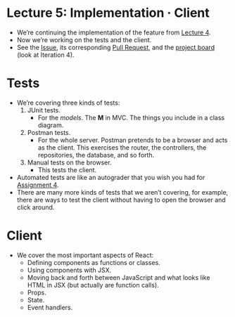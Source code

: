 # Lecture 5: Implementation · Client

- We’re continuing the implementation of the feature from [Lecture 4](/lectures/4).
- Now we’re working on the tests and the client.
- See the [Issue](https://github.com/jhu-oose/todoose/issues/24), its corresponding [Pull Request](https://github.com/jhu-oose/todoose/pull/25), and the [project board](https://github.com/jhu-oose/todoose/projects/3) (look at Iteration 4).

# Tests

- We’re covering three kinds of tests:
  1. JUnit tests.
     - For the _models_. The **M** in MVC. The things you include in a class diagram.
  2. Postman tests.
     - For the whole server. Postman pretends to be a browser and acts as the client. This exercises the router, the controllers, the repositories, the database, and so forth.
  3. Manual tests on the browser.
     - This tests the client.
- Automated tests are like an autograder that you wish you had for [Assignment 4](/assignments/4).
- There are many more kinds of tests that we aren’t covering, for example, there are ways to test the client without having to open the browser and click around.

# Client

- We cover the most important aspects of React:
  - Defining components as functions or classes.
  - Using components with JSX.
  - Moving back and forth between JavaScript and what looks like HTML in JSX (but actually are function calls).
  - Props.
  - State.
  - Event handlers.
